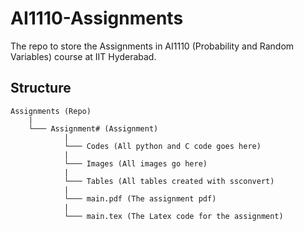 # AI1110-Assignments

The repo to store the Assignments in AI1110 (Probability and Random Variables) course at IIT Hyderabad.

## Structure
```
Assignments (Repo)
    |  
    └─── Assignment# (Assignment)  
            |  
            └─── Codes (All python and C code goes here)  
            |    
            └─── Images (All images go here)  
            |
            └─── Tables (All tables created with ssconvert)  
            |  
            └─── main.pdf (The assignment pdf)  
            |  
            └─── main.tex (The Latex code for the assignment)  
```
